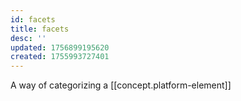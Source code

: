```yaml
---
id: facets
title: facets
desc: ''
updated: 1756899195620
created: 1755993727401
---
```


A way of categorizing a [[concept.platform-element]]
